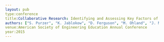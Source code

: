 ```yaml
---
layout: pub
type:conference
title:Collaborative Research: Identifying and Assessing Key Factors of Engineer-ing Innovativeness
authors: ["S. Purzer", "K. Jablokow", "D. Ferguson", "M. Ohland", "J. Menold"]
venue:American Society of Engineering Education Annual Conference
year:2015
---
```

